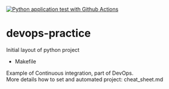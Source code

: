 [![Python application test with Github Actions](https://github.com/d7lewandowski/devops-practice/actions/workflows/testing_ci.yml/badge.svg)](https://github.com/d7lewandowski/devops-practice/actions/workflows/testing_ci.yml)
# devops-practice
Initial layout of python project
- Makefile

Example of Continuous integration, part of DevOps.\
More details how to set and automated project: cheat_sheet.md